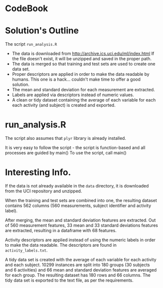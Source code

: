 CodeBook
========================

# Solution's Outline

The script `run_analysis.R`

- The data is downloaded from http://archive.ics.uci.edu/ml/index.html  If the file doesn't exist, it will be unzipped and saved in the proper path.
- The data is merged so that training and test sets are used to create one data set.
- Proper descriptors are applied in order to make the data readable by humans.  This one is a hack... couldn't make time to offer a good solution.
- The mean and standard deviation for each measurement are extracted.
- Labels are applied via descriptors instead of numeric values.
- A clean or tidy dataset containing the average of each variable for each each activity (and subject) is created and exported.
  
# run_analysis.R

The script also assumes that `plyr` library is already installed.

It is very easy to follow the script - the script is function-based and all processes are guided by main()  To use the script, call main()

# Interesting Info.

If the data is not already available in the `data` directory, it is downloaded
from the UCI repository and unzipped.

When the training and test sets are combined into one, the resulting dataset contains 562 columns (560
measurements, subject identifier and activity label).

After merging, the mean and standard deviation features are extracted. Out of 560 measurement features, 33 mean and 33 standard deviations features are extracted, resulting in a dataframe with 68 features.

Activity descriptors are applied instead of using the numeric labels in order to make the data readable.  The descriptors are found in `activity_labels.txt`.

A tidy data set is created with the average of each variable for each activity and each subject. 10299 instances are split into 180 groups (30  subjects and 6 activities) and 66 mean and standard deviation features are averaged for each group. The resulting dataset has 180 rows and 66 columns.   The tidy data set is exported to the text file, as per the requirements.